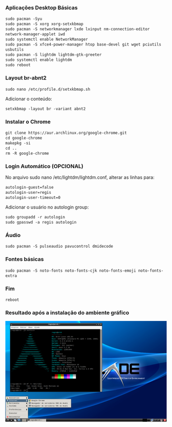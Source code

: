 ### Aplicações Desktop Básicas
```
sudo pacman -Syu
sudo pacman -S xorg xorg-setxkbmap 
sudo pacman -S networkmanager lxde lxinput nm-connection-editor network-manager-applet iwd
sudo systemctl enable NetworkManager
sudo pacman -S xfce4-power-manager htop base-devel git wget pciutils usbutils 
sudo pacman -S lightdm lightdm-gtk-greeter
sudo systemctl enable lightdm
sudo reboot
```

### Layout br-abnt2

```
sudo nano /etc/profile.d/setxkbmap.sh
```
Adicionar o conteúdo: 
```
setxkbmap -layout br -variant abnt2
```


### Instalar o Chrome
```
git clone https://aur.archlinux.org/google-chrome.git
cd google-chrome
makepkg -si
cd ..
rm -R google-chrome
```

### Login Automático (OPCIONAL)

No arquivo sudo nano /etc/lightdm/lightdm.conf, alterar as linhas para:
```
autologin-guest=false
autologin-user=regis
autologin-user-timeout=0
```
Adicionar o usuário no autologin group:

```
sudo groupadd -r autologin
sudo gpasswd -a regis autologin
```


### Áudio
```
sudo pacman -S pulseaudio pavucontrol dmidecode 
```

### Fontes básicas

```
sudo pacman -S noto-fonts noto-fonts-cjk noto-fonts-emoji noto-fonts-extra
```

### Fim

```
reboot
```

### Resultado após a instalação do ambiente gráfico

![Resultado após instalação do ambiente gráfico](https://github.com/regis-amaral/S.O.S./blob/293f204940da128954d134e9597b0caae019bf40/readme/Screenshot_ArchLinuxDesktop_2023-06-03_17%3A28%3A18.png)

